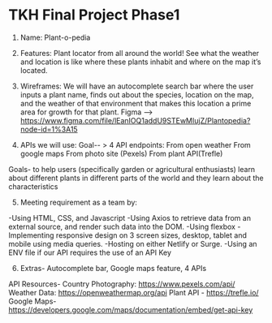 # TKH Final Project Phase1

1. Name: Plant-o-pedia
2. Features:  Plant locator from all around the world! See what the weather and location is like where these plants inhabit and where on the map it’s located.
3. Wireframes: We will have an autocomplete search bar where the user inputs a plant name, finds out about the species, location on the map, and the weather of that environment that makes this location a prime area for growth for that plant.
Figma --> https://www.figma.com/file/lEanIOQ1addU9STEwMIujZ/Plantopedia?node-id=1%3A15

 4. APIs we will use: Goal-- > 4 API endpoints: 
From open weather
From google maps
From photo site (Pexels)
From plant API(Trefle)

 Goals- to help users (specifically garden or agricultural enthusiasts) learn about different plants in different parts of the world and they learn about the characteristics

5. Meeting requirement as a team by:

-Using HTML, CSS, and Javascript
-Using Axios to retrieve data from an external source, and render such data into the DOM.
-Using flexbox
-Implementing responsive design on 3 screen sizes, desktop, tablet and mobile using media queries.
-Hosting on either Netlify or Surge.
-Using an ENV file if our API requires the use of an API Key

6. Extras- Autocomplete bar, Google maps feature, 4 APIs

API Resources-
Country Photography: https://www.pexels.com/api/
Weather Data: https://openweathermap.org/api 
Plant API - https://trefle.io/
Google Maps- https://developers.google.com/maps/documentation/embed/get-api-key

